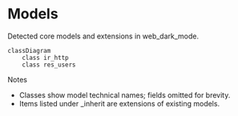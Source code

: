 # Models

Detected core models and extensions in web_dark_mode.

```mermaid
classDiagram
    class ir_http
    class res_users
```

Notes
- Classes show model technical names; fields omitted for brevity.
- Items listed under _inherit are extensions of existing models.
